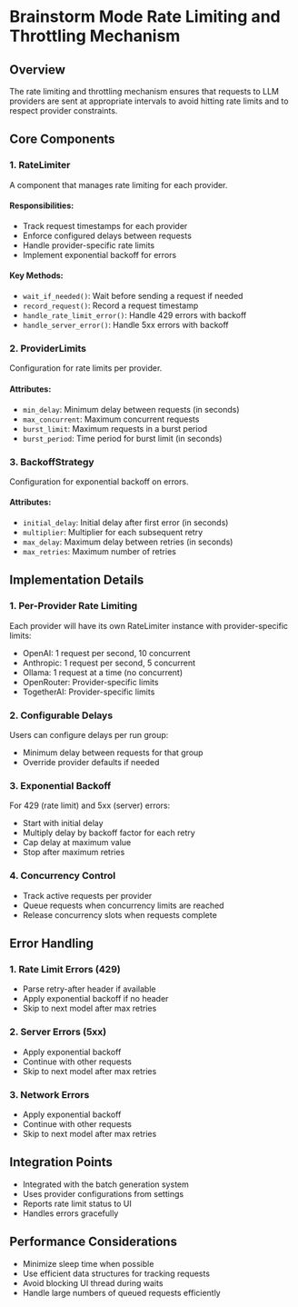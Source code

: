 # Brainstorm Mode Rate Limiting and Throttling Mechanism

## Overview
The rate limiting and throttling mechanism ensures that requests to LLM providers are sent at appropriate intervals to avoid hitting rate limits and to respect provider constraints.

## Core Components

### 1. RateLimiter
A component that manages rate limiting for each provider.

#### Responsibilities:
- Track request timestamps for each provider
- Enforce configured delays between requests
- Handle provider-specific rate limits
- Implement exponential backoff for errors

#### Key Methods:
- `wait_if_needed()`: Wait before sending a request if needed
- `record_request()`: Record a request timestamp
- `handle_rate_limit_error()`: Handle 429 errors with backoff
- `handle_server_error()`: Handle 5xx errors with backoff

### 2. ProviderLimits
Configuration for rate limits per provider.

#### Attributes:
- `min_delay`: Minimum delay between requests (in seconds)
- `max_concurrent`: Maximum concurrent requests
- `burst_limit`: Maximum requests in a burst period
- `burst_period`: Time period for burst limit (in seconds)

### 3. BackoffStrategy
Configuration for exponential backoff on errors.

#### Attributes:
- `initial_delay`: Initial delay after first error (in seconds)
- `multiplier`: Multiplier for each subsequent retry
- `max_delay`: Maximum delay between retries (in seconds)
- `max_retries`: Maximum number of retries

## Implementation Details

### 1. Per-Provider Rate Limiting
Each provider will have its own RateLimiter instance with provider-specific limits:
- OpenAI: 1 request per second, 10 concurrent
- Anthropic: 1 request per second, 5 concurrent
- Ollama: 1 request at a time (no concurrent)
- OpenRouter: Provider-specific limits
- TogetherAI: Provider-specific limits

### 2. Configurable Delays
Users can configure delays per run group:
- Minimum delay between requests for that group
- Override provider defaults if needed

### 3. Exponential Backoff
For 429 (rate limit) and 5xx (server) errors:
- Start with initial delay
- Multiply delay by backoff factor for each retry
- Cap delay at maximum value
- Stop after maximum retries

### 4. Concurrency Control
- Track active requests per provider
- Queue requests when concurrency limits are reached
- Release concurrency slots when requests complete

## Error Handling

### 1. Rate Limit Errors (429)
- Parse retry-after header if available
- Apply exponential backoff if no header
- Skip to next model after max retries

### 2. Server Errors (5xx)
- Apply exponential backoff
- Continue with other requests
- Skip to next model after max retries

### 3. Network Errors
- Apply exponential backoff
- Continue with other requests
- Skip to next model after max retries

## Integration Points

- Integrated with the batch generation system
- Uses provider configurations from settings
- Reports rate limit status to UI
- Handles errors gracefully

## Performance Considerations

- Minimize sleep time when possible
- Use efficient data structures for tracking requests
- Avoid blocking UI thread during waits
- Handle large numbers of queued requests efficiently